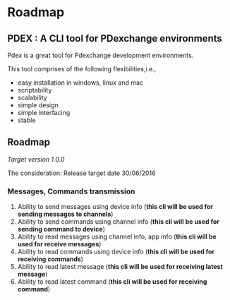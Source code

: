 # Roadmap

## PDEX : A CLI tool for PDexchange environments

Pdex is a great tool for Pdexchange development environments.

This tool comprises of the following flexibilities,i.e.,

- easy installation in windows, linux and mac
- scriptability
- scalability
- simple design
- simple interfacing
- stable

## Roadmap

*Target version 1.0.0*

The consideration: Release target date 30/06/2016

### Messages, Commands transmission
 
1. Ability to send messages using device info (__this cli will be used for sending messages to channels__)
1. Ability to send commands using channel info (__this cli will  be used for sending command to device__)
1. Ability to read messages using channel info, app info (__this cli will be used for receive messages__)
1. Ability to read commands using device info (__this cli will be used for receiving commands__)
1. Ability to read latest message (__this cli will be used for receiving latest message__) 
1. Ability to read latest command (__this cli will be used for receiving command__)
